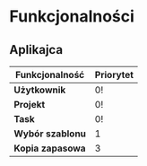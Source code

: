 # Funkcjonalności
## Aplikajca
| Funkcjonalność     | Priorytet |
|--------------------|-----------|
| **Użytkownik**     | 0!        |
| **Projekt**        | 0!        |
| **Task**           | 0!        |
| **Wybór szablonu** | 1         |
| **Kopia zapasowa** | 3         |
